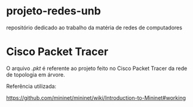 # projeto-redes-unb
repositório dedicado ao trabalho da matéria de redes de computadores

# Cisco Packet Tracer
O arquivo *.pkt* é referente ao projeto feito no Cisco Packet Tracer da rede de topologia em árvore.

Referência utilizada:

https://github.com/mininet/mininet/wiki/Introduction-to-Mininet#working
